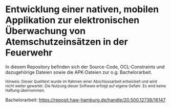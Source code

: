 # Entwicklung einer nativen, mobilen Applikation zur elektronischen Überwachung von Atemschutzeinsätzen in der Feuerwehr
In diesem Repository befinden sich der Source-Code, OCL-Constraints und dazugehörige Dateien sowie die APK-Dateien zur o.g. Bachelorarbeit.

<small>Hinweis: Dieser Quelltext wurde im Rahmen einer Abschlussarbeit entwickelt und wird nicht weiter gewartet. Die Nutzung dieser Software erfolgt auf eigene Gefahr. Es wird keine Haftung übernommen.</small>

Bachelorarbeit: https://reposit.haw-hamburg.de/handle/20.500.12738/16147
